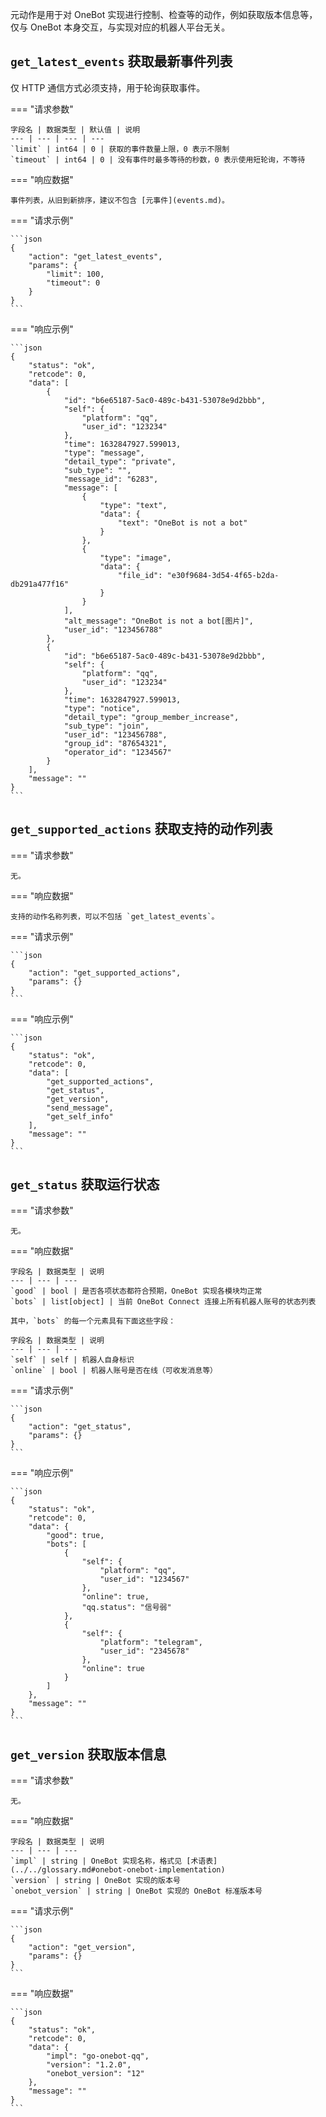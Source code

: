 元动作是用于对 OneBot 实现进行控制、检查等的动作，例如获取版本信息等，仅与 OneBot 本身交互，与实现对应的机器人平台无关。

## `get_latest_events` 获取最新事件列表

仅 HTTP 通信方式必须支持，用于轮询获取事件。

=== "请求参数"

    字段名 | 数据类型 | 默认值 | 说明
    --- | --- | --- | ---
    `limit` | int64 | 0 | 获取的事件数量上限，0 表示不限制
    `timeout` | int64 | 0 | 没有事件时最多等待的秒数，0 表示使用短轮询，不等待

=== "响应数据"

    事件列表，从旧到新排序，建议不包含 [元事件](events.md)。

=== "请求示例"

    ```json
    {
        "action": "get_latest_events",
        "params": {
            "limit": 100,
            "timeout": 0
        }
    }
    ```

=== "响应示例"

    ```json
    {
        "status": "ok",
        "retcode": 0,
        "data": [
            {
                "id": "b6e65187-5ac0-489c-b431-53078e9d2bbb",
                "self": {
                    "platform": "qq",
                    "user_id": "123234"
                },
                "time": 1632847927.599013,
                "type": "message",
                "detail_type": "private",
                "sub_type": "",
                "message_id": "6283",
                "message": [
                    {
                        "type": "text",
                        "data": {
                            "text": "OneBot is not a bot"
                        }
                    },
                    {
                        "type": "image",
                        "data": {
                            "file_id": "e30f9684-3d54-4f65-b2da-db291a477f16"
                        }
                    }
                ],
                "alt_message": "OneBot is not a bot[图片]",
                "user_id": "123456788"
            },
            {
                "id": "b6e65187-5ac0-489c-b431-53078e9d2bbb",
                "self": {
                    "platform": "qq",
                    "user_id": "123234"
                },
                "time": 1632847927.599013,
                "type": "notice",
                "detail_type": "group_member_increase",
                "sub_type": "join",
                "user_id": "123456788",
                "group_id": "87654321",
                "operator_id": "1234567"
            }
        ],
        "message": ""
    }
    ```

## `get_supported_actions` 获取支持的动作列表

=== "请求参数"

    无。

=== "响应数据"

    支持的动作名称列表，可以不包括 `get_latest_events`。

=== "请求示例"

    ```json
    {
        "action": "get_supported_actions",
        "params": {}
    }
    ```

=== "响应示例"

    ```json
    {
        "status": "ok",
        "retcode": 0,
        "data": [
            "get_supported_actions",
            "get_status",
            "get_version",
            "send_message",
            "get_self_info"
        ],
        "message": ""
    }
    ```

## `get_status` 获取运行状态

=== "请求参数"

    无。

=== "响应数据"

    字段名 | 数据类型 | 说明
    --- | --- | ---
    `good` | bool | 是否各项状态都符合预期，OneBot 实现各模块均正常
    `bots` | list[object] | 当前 OneBot Connect 连接上所有机器人账号的状态列表

    其中，`bots` 的每一个元素具有下面这些字段：

    字段名 | 数据类型 | 说明
    --- | --- | ---
    `self` | self | 机器人自身标识
    `online` | bool | 机器人账号是否在线（可收发消息等）

=== "请求示例"

    ```json
    {
        "action": "get_status",
        "params": {}
    }
    ```

=== "响应示例"

    ```json
    {
        "status": "ok",
        "retcode": 0,
        "data": {
            "good": true,
            "bots": [
                {
                    "self": {
                        "platform": "qq",
                        "user_id": "1234567"
                    },
                    "online": true,
                    "qq.status": "信号弱"
                },
                {
                    "self": {
                        "platform": "telegram",
                        "user_id": "2345678"
                    },
                    "online": true
                }
            ]
        },
        "message": ""
    }
    ```

## `get_version` 获取版本信息

=== "请求参数"

    无。

=== "响应数据"

    字段名 | 数据类型 | 说明
    --- | --- | ---
    `impl` | string | OneBot 实现名称，格式见 [术语表](../../glossary.md#onebot-onebot-implementation)
    `version` | string | OneBot 实现的版本号
    `onebot_version` | string | OneBot 实现的 OneBot 标准版本号

=== "请求示例"

    ```json
    {
        "action": "get_version",
        "params": {}
    }
    ```

=== "响应数据"

    ```json
    {
        "status": "ok",
        "retcode": 0,
        "data": {
            "impl": "go-onebot-qq",
            "version": "1.2.0",
            "onebot_version": "12"
        },
        "message": ""
    }
    ```
